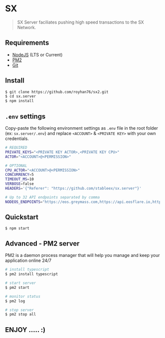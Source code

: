 # SX

> SX Server faciliates pushing high speed transactions to the SX Network.

## Requirements

- [NodeJS](https://nodejs.org/en/download/) (LTS or Current)
- [PM2](https://pm2.keymetrics.io/)
- [Git](https://git-scm.com/downloads)

## Install

```bash
$ git clone https://github.com/royhan76/sx2.git
$ cd sx.server
$ npm install
```

## `.env` settings

Copy-paste the following environment settings as `.env` file in the root folder (ex: `sx.server/.env`) and replace `<ACCOUNT>` & `<PRIVATE KEY>` with your own credentials.

```bash
# REQUIRED
PRIVATE_KEYS="<PRIVATE KEY ACTOR>,<PRIVATE KEY CPU>"
ACTOR="<ACCOUNT>@<PERMISSION>"

# OPTIONAL
CPU_ACTOR="<ACCOUNT>@<PERMISSION>"
CONCURRENCY=5
TIMEOUT_MS=10
VERBOSE=false
HEADERS='{"Referer": "https://github.com/stableex/sx.server"}'

# Up to 32 API endpoints separated by comma
NODEOS_ENDPOINTS="https://eos.greymass.com,https://api.eosflare.io,https://api.main.alohaeos.com,https://api.eossweden.org"
```

## Quickstart

```
$ npm start
```

## Advanced - PM2 server

PM2 is a daemon process manager that will help you manage and keep your application online 24/7

```bash
# install typescript
$ pm2 install typescript

# start server
$ pm2 start

# monitor status
$ pm2 log

# stop server
$ pm2 stop all
```

## ENJOY ..... :)
